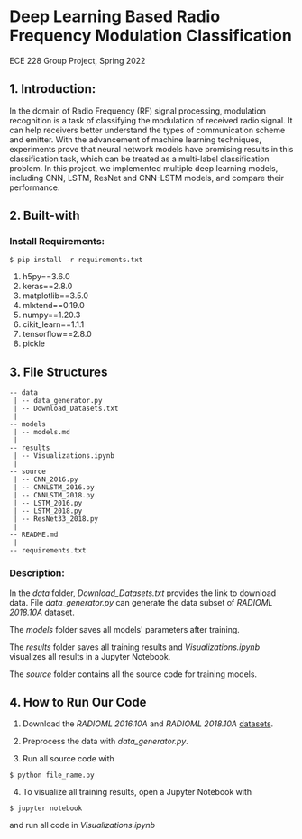 # Deep Learning Based Radio Frequency Modulation Classification
ECE 228 Group Project, Spring 2022

## 1. Introduction:
In the domain of Radio Frequency (RF) signal processing, modulation recognition is a task of classifying the modulation of received radio signal. It can help receivers better understand the types of communication scheme and emitter. With the advancement of machine learning techniques, experiments prove that neural network models have promising results in this classification task, which can be treated as a multi-label classification problem. In this project, we implemented multiple deep learning models, including CNN, LSTM, ResNet and CNN-LSTM models, and compare their performance.


## 2. Built-with
### Install Requirements:
```
$ pip install -r requirements.txt
```
  1. h5py==3.6.0
  2. keras==2.8.0
  3. matplotlib==3.5.0
  4. mlxtend==0.19.0
  5. numpy==1.20.3
  6. cikit_learn==1.1.1
  7. tensorflow==2.8.0
  8. pickle

## 3. File Structures

```
-- data
 | -- data_generator.py
 | -- Download_Datasets.txt
 |
-- models
 | -- models.md
 |
-- results
 | -- Visualizations.ipynb
 |
-- source
 | -- CNN_2016.py
 | -- CNNLSTM_2016.py
 | -- CNNLSTM_2018.py
 | -- LSTM_2016.py
 | -- LSTM_2018.py
 | -- ResNet33_2018.py
 |
-- README.md
 |
-- requirements.txt
```

### Description:

In the *data* folder, *Download_Datasets.txt* provides the link to download data. File *data_generator.py* can generate the data subset of *RADIOML 2018.10A* dataset.

The *models* folder saves all models' parameters after training.

The *results* folder saves all training results and *Visualizations.ipynb* visualizes all results in a Jupyter Notebook.

The *source* folder contains all the source code for training models.

## 4. How to Run Our Code

1. Download the *RADIOML 2016.10A* and *RADIOML 2018.10A* [datasets](https://www.deepsig.ai/datasets).

2. Preprocess the data with *data_generator.py*.

3. Run all source code with
```
$ python file_name.py
```

4. To visualize all training results, open a Jupyter Notebook with
```
$ jupyter notebook
```
and run all code in *Visualizations.ipynb*
